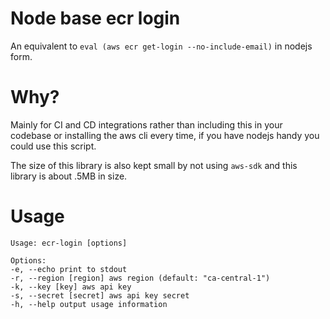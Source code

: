 # Node base ecr login

An equivalent to `eval (aws ecr get-login --no-include-email)`
in nodejs form.

# Why?

Mainly for CI and CD integrations rather than including this in your codebase
or installing the aws cli every time, if you have nodejs handy you could use this script.

The size of this library is also kept small by not using `aws-sdk` and this library is
about .5MB in size.



# Usage

```
Usage: ecr-login [options]

Options:
-e, --echo print to stdout
-r, --region [region] aws region (default: "ca-central-1")
-k, --key [key] aws api key
-s, --secret [secret] aws api key secret
-h, --help output usage information
```
